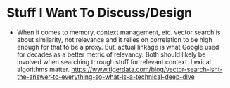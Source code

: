 # Stuff I Want To Discuss/Design
* When it comes to memory, context management, etc. vector search is about similarity, not relevance and it relies on correlation to be high enough for that to be a proxy. But, actual linkage is what Google used for decades as a better metric of relevancy. Both should likely be involved when searching through stuff for relevant context. Lexical algorithms matter. https://www.tigerdata.com/blog/vector-search-isnt-the-answer-to-everything-so-what-is-a-technical-deep-dive